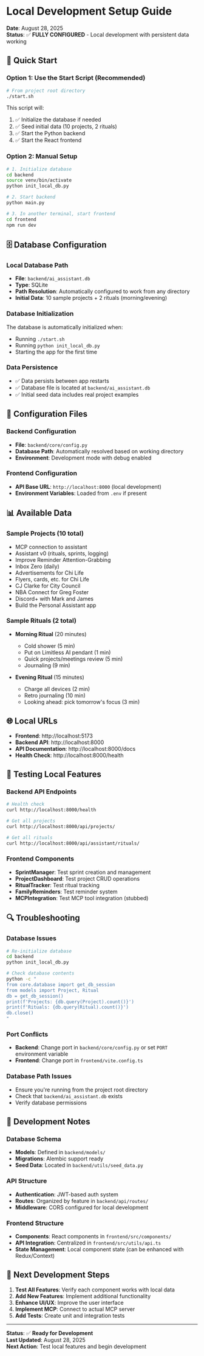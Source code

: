 # Local Development Setup Guide

**Date**: August 28, 2025  
**Status**: ✅ **FULLY CONFIGURED** - Local development with persistent data working

## 🚀 **Quick Start**

### **Option 1: Use the Start Script (Recommended)**
```bash
# From project root directory
./start.sh
```

This script will:
1. ✅ Initialize the database if needed
2. ✅ Seed initial data (10 projects, 2 rituals)
3. ✅ Start the Python backend
4. ✅ Start the React frontend

### **Option 2: Manual Setup**
```bash
# 1. Initialize database
cd backend
source venv/bin/activate
python init_local_db.py

# 2. Start backend
python main.py

# 3. In another terminal, start frontend
cd frontend
npm run dev
```

## 🗄️ **Database Configuration**

### **Local Database Path**
- **File**: `backend/ai_assistant.db`
- **Type**: SQLite
- **Path Resolution**: Automatically configured to work from any directory
- **Initial Data**: 10 sample projects + 2 rituals (morning/evening)

### **Database Initialization**
The database is automatically initialized when:
- Running `./start.sh`
- Running `python init_local_db.py`
- Starting the app for the first time

### **Data Persistence**
- ✅ Data persists between app restarts
- ✅ Database file is located at `backend/ai_assistant.db`
- ✅ Initial seed data includes real project examples

## 🔧 **Configuration Files**

### **Backend Configuration**
- **File**: `backend/core/config.py`
- **Database Path**: Automatically resolved based on working directory
- **Environment**: Development mode with debug enabled

### **Frontend Configuration**
- **API Base URL**: `http://localhost:8000` (local development)
- **Environment Variables**: Loaded from `.env` if present

## 📊 **Available Data**

### **Sample Projects (10 total)**
- MCP connection to assistant
- Assistant v0 (rituals, sprints, logging)
- Improve Reminder Attention-Grabbing
- Inbox Zero (daily)
- Advertisements for Chi Life
- Flyers, cards, etc. for Chi Life
- CJ Clarke for City Council
- NBA Connect for Greg Foster
- Discord+ with Mark and James
- Build the Personal Assistant app

### **Sample Rituals (2 total)**
- **Morning Ritual** (20 minutes)
  - Cold shower (5 min)
  - Put on Limitless AI pendant (1 min)
  - Quick projects/meetings review (5 min)
  - Journaling (9 min)

- **Evening Ritual** (15 minutes)
  - Charge all devices (2 min)
  - Retro journaling (10 min)
  - Looking ahead: pick tomorrow's focus (3 min)

## 🌐 **Local URLs**

- **Frontend**: http://localhost:5173
- **Backend API**: http://localhost:8000
- **API Documentation**: http://localhost:8000/docs
- **Health Check**: http://localhost:8000/health

## 🧪 **Testing Local Features**

### **Backend API Endpoints**
```bash
# Health check
curl http://localhost:8000/health

# Get all projects
curl http://localhost:8000/api/projects/

# Get all rituals
curl http://localhost:8000/api/assistant/rituals/
```

### **Frontend Components**
- **SprintManager**: Test sprint creation and management
- **ProjectDashboard**: Test project CRUD operations
- **RitualTracker**: Test ritual tracking
- **FamilyReminders**: Test reminder system
- **MCPIntegration**: Test MCP tool integration (stubbed)

## 🔍 **Troubleshooting**

### **Database Issues**
```bash
# Re-initialize database
cd backend
python init_local_db.py

# Check database contents
python -c "
from core.database import get_db_session
from models import Project, Ritual
db = get_db_session()
print(f'Projects: {db.query(Project).count()}')
print(f'Rituals: {db.query(Ritual).count()}')
db.close()
"
```

### **Port Conflicts**
- **Backend**: Change port in `backend/core/config.py` or set `PORT` environment variable
- **Frontend**: Change port in `frontend/vite.config.ts`

### **Database Path Issues**
- Ensure you're running from the project root directory
- Check that `backend/ai_assistant.db` exists
- Verify database permissions

## 📝 **Development Notes**

### **Database Schema**
- **Models**: Defined in `backend/models/`
- **Migrations**: Alembic support ready
- **Seed Data**: Located in `backend/utils/seed_data.py`

### **API Structure**
- **Authentication**: JWT-based auth system
- **Routes**: Organized by feature in `backend/api/routes/`
- **Middleware**: CORS configured for local development

### **Frontend Structure**
- **Components**: React components in `frontend/src/components/`
- **API Integration**: Centralized in `frontend/src/utils/api.ts`
- **State Management**: Local component state (can be enhanced with Redux/Context)

## 🚀 **Next Development Steps**

1. **Test All Features**: Verify each component works with local data
2. **Add New Features**: Implement additional functionality
3. **Enhance UI/UX**: Improve the user interface
4. **Implement MCP**: Connect to actual MCP server
5. **Add Tests**: Create unit and integration tests

---

**Status**: ✅ **Ready for Development**  
**Last Updated**: August 28, 2025  
**Next Action**: Test local features and begin development
